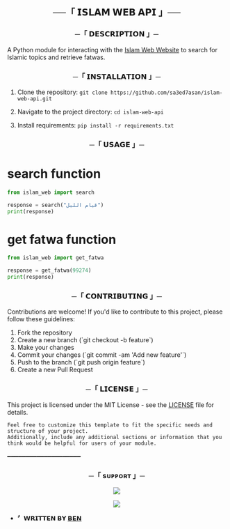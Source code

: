 <h2 align="center">
    ──「 𝗜𝗦𝗟𝗔𝗠 𝗪𝗘𝗕 𝗔𝗣𝗜 」──
</h2>

<h3 align="center">
    ─「 𝗗𝗘𝗦𝗖𝗥𝗜𝗣𝗧𝗜𝗢𝗡 」─
</h3>

A Python module for interacting with the [Islam Web Website](https://www.islamweb.net/) to search for Islamic topics and retrieve fatwas.

<h3 align="center">
    ─「 𝗜𝗡𝗦𝗧𝗔𝗟𝗟𝗔𝗧𝗜𝗢𝗡 」─
</h3>

1. Clone the repository: `git clone https://github.com/sa3ed7asan/islam-web-api.git`

2. Navigate to the project directory: `cd islam-web-api`

3. Install requirements: `pip install -r requirements.txt`

<h3 align="center">
    ─「 𝗨𝗦𝗔𝗚𝗘 」─
</h3>

# search function
```python
from islam_web import search

response = search("قيام الليل")
print(response)
```

# get fatwa function
```python
from islam_web import get_fatwa

response = get_fatwa(99274)
print(response)
```

<h3 align="center">
    ─「 𝗖𝗢𝗡𝗧𝗥𝗜𝗕𝗨𝗧𝗜𝗡𝗚 」─
</h3>

Contributions are welcome! If you'd like to contribute to this project, please follow these guidelines:<br>
<ol>
    <li>Fork the repository</li>
    <li>Create a new branch (`git checkout -b feature`)</li>
    <li>Make your changes</li>
    <li>Commit your changes (`git commit -am 'Add new feature'`)</li>
    <li>Push to the branch (`git push origin feature`)</li>
    <li>Create a new Pull Request</li>
</ol>

<h3 align="center">
    ─「 𝗟𝗜𝗖𝗘𝗡𝗦𝗘 」─
</h3>

This project is licensed under the MIT License - see the [LICENSE](https://github.com/sa3ed7asan/islam-web-api/blob/main/LICENSE) file for details.<br>
```
Feel free to customize this template to fit the specific needs and structure of your project.
Additionally, include any additional sections or information that you think would be helpful for users of your module.
```
━━━━━━━━━━━━━━━━━━━━

<h3 align="center">
    ─「 sᴜᴩᴩᴏʀᴛ 」─
</h3>

<p align="center">
<a href="https://telegram.me/BENNsupport"><img src="https://img.shields.io/badge/-Support%20Group-blue.svg?style=for-the-badge&logo=Telegram"></a>
</p>

<p align="center">
<a href="https://telegram.me/BENfiles"><img src="https://img.shields.io/badge/-Support%20Channel-blue.svg?style=for-the-badge&logo=Telegram"></a>
</p>

- <b>〞𝗪𝗥𝗜𝗧𝗧𝗘𝗡 𝗕𝗬 [𝗕𝗘𝗡](https://t.me/DEV_BEN)</b>

